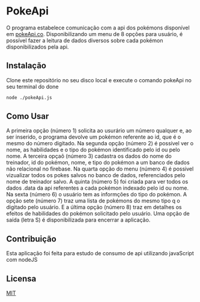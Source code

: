 # PokeApi

O programa estabelece comunicação com a api dos pokémons disponível em [pokeApi.co](https://pokeapi.co/).
Disponibilizando um menu de 8 opções para usuário, é possível fazer a leitura de dados diversos sobre cada pokémon disponibilizados pela api.

## Instalação

Clone este repositório no seu disco local e execute o comando pokeApi no seu terminal do done

```bash
node ./pokeApi.js
```

## Como Usar

A primeira opção (número 1) solicita ao usurário um número qualquer e, ao ser inserido, o programa devolve um pokémon referente ao id, que é o mesmo do número digitado.
Na segunda opção (número 2) é possivel ver o nome, as habilidades e o tipo do pokémon identificado pelo id ou pelo nome.
A terceira opçaõ (número 3) cadastra os dados do nome do treinador, id do pokémon, nome, e tipo do pokémon a um banco de dados não relacional no firebase.
Na quarta opção do menu (número 4) é possivel vizualizar todos os pokes salvos no banco de dados, referenciados pelo nome de treinador salvo.
A quinta (número 5) foi criada para ver todos os dados .data da api referentes a cada pokémon indexado pelo id ou nome.
Na sexta (número 6) o usuário tem as informções do tipo do pokémon.
A opção sete (número 7) traz uma lista de pokémons do mesmo tipo q o digitado pelo usuário.
E a última opção (número 8) traz em detalhes os efeitos de habilidades do pokémon solicitado pelo usuário.
Uma opção de saída (letra S) é disponibilizada para encerrar a aplicação.

## Contribuição
Esta aplicação foi feita para estudo de consumo de api utilizando javaScript com nodeJS



## Licensa
[MIT](https://choosealicense.com/licenses/mit/)
